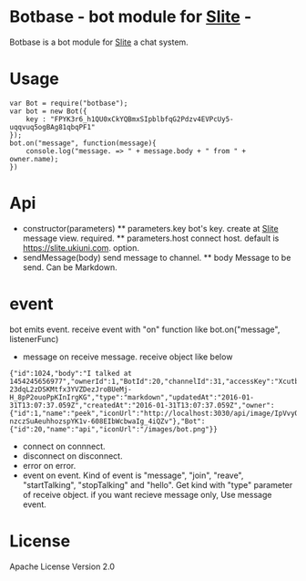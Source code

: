 # Botbase - bot module for [Slite](https://slite.ukiuni.com) -
Botbase is a bot module for [Slite](https://slite.ukiuni.com) a chat system.

# Usage
```
var Bot = require("botbase");
var bot = new Bot({
	key : "FPYK3r6_h1QU0xCkYQBmxSIpblbfqG2Pdzv4EVPcUy5-uqqvuq5ogBAg81qbqPF1"
});
bot.on("message", function(message){
	console.log("message. => " + message.body + " from " + owner.name);
})
```
# Api
* constructor(parameters)
** parameters.key bot's key. create at [Slite](https://slite.ukiuni.com) message view. required.
** parameters.host connect host. default is https://slite.ukiuni.com. option.
* sendMessage(body) send message to channel. 
** body Message to be send. Can be Markdown.

# event
bot emits event. receive event with "on" function like bot.on("message", listenerFunc)
* message on receive message. receive object like below
```
{"id":1024,"body":"I talked at 1454245656977","ownerId":1,"BotId":20,"channelId":31,"accessKey":"XcutbtApmwnz9m-23dqL2zDSKMtfx3YVZDezJroBUeMj-H_8pP2ouoPpKInIrgKG","type":"markdown","updatedAt":"2016-01-31T13:07:37.059Z","createdAt":"2016-01-31T13:07:37.059Z","owner":{"id":1,"name":"peek","iconUrl":"http://localhost:3030/api/image/IpVvyQlinLnitpFDBPnzLzh4-nzczSuAeuhhozspYK1v-608EIbWcbwaIg_4iQZv"},"Bot":{"id":20,"name":"api","iconUrl":"/images/bot.png"}}
```
* connect on connnect.
* disconnect on disconnect.
* error on error.
* event on event. Kind of event is "message", "join", "reave",  "startTalking", "stopTalking" and "hello". Get kind with "type" parameter of receive object. if you want recieve message only, Use message event.


# License
Apache License Version 2.0